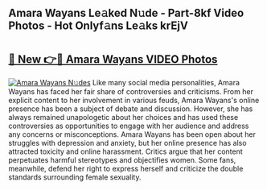 ## Amara Wayans Le𝚊ked N𝚞de - Part-8kf Video Photos - Hot Onlyf𝚊ns Le𝚊ks krEjV

# <h2><a href="http://ab78689.deff.icu/?id=Amara+Wayans">🔗 New 👉🔴 Amara Wayans VIDEO Photos</a></h2>

[![Amara Wayans N𝚞des](https://i.imgur.com/rIISA9y.gif)](http://ab78689.deff.icu/?id=Amara+Wayans)
Like many social media personalities, Amara Wayans has faced her fair share of controversies and criticisms. From her explicit content to her involvement in various feuds, Amara Wayans's online presence has been a subject of debate and discussion. However, she has always remained unapologetic about her choices and has used these controversies as opportunities to engage with her audience and address any concerns or misconceptions. Amara Wayans has been open about her struggles with depression and anxiety, but her online presence has also attracted toxicity and online harassment. Critics argue that her content perpetuates harmful stereotypes and objectifies women. Some fans, meanwhile, defend her right to express herself and criticize the double standards surrounding female sexuality.
